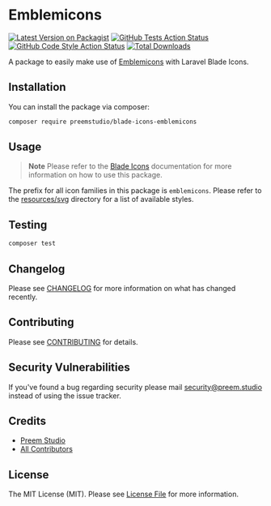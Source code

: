 # Emblemicons

[![Latest Version on Packagist](https://img.shields.io/packagist/v/preemstudio/blade-icons-emblemicons.svg?style=flat-square)](https://packagist.org/packages/preemstudio/blade-icons-emblemicons)
[![GitHub Tests Action Status](https://img.shields.io/github/actions/workflow/status/preemstudio/blade-icons-emblemicons/run-tests.yml?branch=main&label=tests&style=flat-square)](https://github.com/PreemStudio/blade-icons-emblemicons/actions?query=workflow%3Arun-tests+branch%3Amain)
[![GitHub Code Style Action Status](https://img.shields.io/github/actions/workflow/status/preemstudio/blade-icons-emblemicons/fix-php-code-style-issues.yml?branch=main&label=code%20style&style=flat-square)](https://github.com/PreemStudio/blade-icons-emblemicons/actions?query=workflow%3A"Fix+PHP+code+style+issues"+branch%3Amain)
[![Total Downloads](https://img.shields.io/packagist/dt/preemstudio/blade-icons-emblemicons.svg?style=flat-square)](https://packagist.org/packages/preemstudio/blade-icons-emblemicons)

A package to easily make use of [Emblemicons](https://github.com/emblemicons/emblemicons.github.io) with Laravel Blade Icons.

## Installation

You can install the package via composer:

```bash
composer require preemstudio/blade-icons-emblemicons
```

## Usage

> **Note**
> Please refer to the [Blade Icons](https://github.com/PreemStudio/blade-icons) documentation for more information on how to use this package.

The prefix for all icon families in this package is `emblemicons`. Please refer to the [resources/svg](/resources/svg) directory for a list of available styles.

## Testing

```bash
composer test
```

## Changelog

Please see [CHANGELOG](CHANGELOG.md) for more information on what has changed recently.

## Contributing

Please see [CONTRIBUTING](CONTRIBUTING.md) for details.

## Security Vulnerabilities

If you've found a bug regarding security please mail [security@preem.studio](mailto:security@preem.studio) instead of using the issue tracker.

## Credits

- [Preem Studio](https://github.com/PreemStudio)
- [All Contributors](../../contributors)

## License

The MIT License (MIT). Please see [License File](LICENSE.md) for more information.
